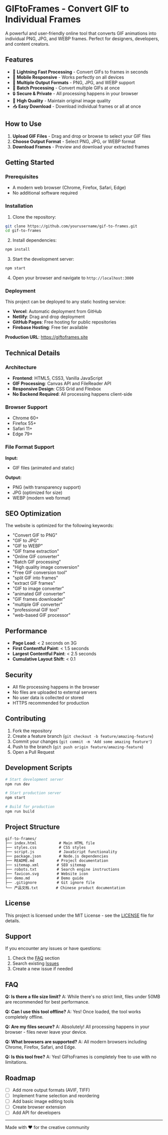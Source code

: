 # GIFtoFrames - Convert GIF to Individual Frames

A powerful and user-friendly online tool that converts GIF animations into individual PNG, JPG, and WEBP frames. Perfect for designers, developers, and content creators.

## Features

- 🚀 **Lightning Fast Processing** - Convert GIFs to frames in seconds
- 📱 **Mobile Responsive** - Works perfectly on all devices
- 🎨 **Multiple Output Formats** - PNG, JPG, and WEBP support
- 🔄 **Batch Processing** - Convert multiple GIFs at once
- 🔒 **Secure & Private** - All processing happens in your browser
- 💎 **High Quality** - Maintain original image quality
- 📥 **Easy Download** - Download individual frames or all at once

## How to Use

1. **Upload GIF Files** - Drag and drop or browse to select your GIF files
2. **Choose Output Format** - Select PNG, JPG, or WEBP format
3. **Download Frames** - Preview and download your extracted frames

## Getting Started

### Prerequisites

- A modern web browser (Chrome, Firefox, Safari, Edge)
- No additional software required

### Installation

1. Clone the repository:
```bash
git clone https://github.com/yourusername/gif-to-frames.git
cd gif-to-frames
```

2. Install dependencies:
```bash
npm install
```

3. Start the development server:
```bash
npm start
```

4. Open your browser and navigate to `http://localhost:3000`

### Deployment

This project can be deployed to any static hosting service:

- **Vercel**: Automatic deployment from GitHub
- **Netlify**: Drag and drop deployment
- **GitHub Pages**: Free hosting for public repositories
- **Firebase Hosting**: Free tier available

**Production URL**: https://giftoframes.site

## Technical Details

### Architecture

- **Frontend**: HTML5, CSS3, Vanilla JavaScript
- **GIF Processing**: Canvas API and FileReader API
- **Responsive Design**: CSS Grid and Flexbox
- **No Backend Required**: All processing happens client-side

### Browser Support

- Chrome 60+
- Firefox 55+
- Safari 11+
- Edge 79+

### File Format Support

**Input:**
- GIF files (animated and static)

**Output:**
- PNG (with transparency support)
- JPG (optimized for size)
- WEBP (modern web format)

## SEO Optimization

The website is optimized for the following keywords:
- "Convert GIF to PNG"
- "GIF to JPG"
- "GIF to WEBP"
- "GIF frame extraction"
- "Online GIF converter"
- "Batch GIF processing"
- "High quality image conversion"
- "Free GIF conversion tool"
- "split GIF into frames"
- "extract GIF frames"
- "GIF to image converter"
- "animated GIF converter"
- "GIF frames downloader"
- "multiple GIF converter"
- "professional GIF tool"
- "web-based GIF processor"

## Performance

- **Page Load**: < 2 seconds on 3G
- **First Contentful Paint**: < 1.5 seconds
- **Largest Contentful Paint**: < 2.5 seconds
- **Cumulative Layout Shift**: < 0.1

## Security

- All file processing happens in the browser
- No files are uploaded to external servers
- No user data is collected or stored
- HTTPS recommended for production

## Contributing

1. Fork the repository
2. Create a feature branch (`git checkout -b feature/amazing-feature`)
3. Commit your changes (`git commit -m 'Add some amazing feature'`)
4. Push to the branch (`git push origin feature/amazing-feature`)
5. Open a Pull Request

## Development Scripts

```bash
# Start development server
npm run dev

# Start production server
npm start

# Build for production
npm run build
```

## Project Structure

```
gif-to-frames/
├── index.html          # Main HTML file
├── styles.css          # CSS styles
├── script.js           # JavaScript functionality
├── package.json        # Node.js dependencies
├── README.md          # Project documentation
├── sitemap.xml        # SEO sitemap
├── robots.txt         # Search engine instructions
├── favicon.svg        # Website icon
├── demo.md            # Demo guide
├── .gitignore         # Git ignore file
└── 产品文档.txt        # Chinese product documentation
```

## License

This project is licensed under the MIT License - see the [LICENSE](LICENSE) file for details.

## Support

If you encounter any issues or have questions:

1. Check the [FAQ](#faq) section
2. Search existing [Issues](https://github.com/yourusername/gif-to-frames/issues)
3. Create a new issue if needed

## FAQ

**Q: Is there a file size limit?**
A: While there's no strict limit, files under 50MB are recommended for best performance.

**Q: Can I use this tool offline?**
A: Yes! Once loaded, the tool works completely offline.

**Q: Are my files secure?**
A: Absolutely! All processing happens in your browser - files never leave your device.

**Q: What browsers are supported?**
A: All modern browsers including Chrome, Firefox, Safari, and Edge.

**Q: Is this tool free?**
A: Yes! GIFtoFrames is completely free to use with no limitations.

## Roadmap

- [ ] Add more output formats (AVIF, TIFF)
- [ ] Implement frame selection and reordering
- [ ] Add basic image editing tools
- [ ] Create browser extension
- [ ] Add API for developers

---

Made with ❤️ for the creative community